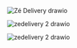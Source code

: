![Zé Delivery drawio](https://github.com/matheus11111119/BD.PNG/assets/143233265/7d220e98-6096-40ca-841b-1828a1e7e2bb)

![zedelivery 2 drawio](https://github.com/matheus11111119/BD.PNG/assets/143233265/62c7b86f-e5fa-45c5-94a3-1647557f5dea)

![zedelivery 2 drawio](https://github.com/matheus11111119/BD.PNG/assets/143233265/f77e9418-4acd-436b-b53e-e17b93f5c3a3)
